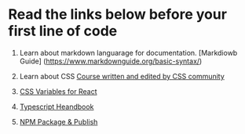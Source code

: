 # Read the links below before your first line of code

1. Learn about markdown languarage for documentation. [Markdiowb Guide] (https://www.markdownguide.org/basic-syntax/)

2. Learn about CSS [Course written and edited by CSS community](https://web.dev/learn/css/)

3. [CSS Variables for React](https://www.joshwcomeau.com/css/css-variables-for-react-devs/)

4. [Typescript Heandbook](https://www.typescriptlang.org/docs/handbook/intro.html)

5. [NPM Package & Publish](https://itnext.io/step-by-step-building-and-publishing-an-npm-typescript-package-44fe7164964c)